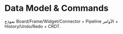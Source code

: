 # Data Model & Commands
نموذج Board/Frame/Widget/Connector + Pipeline الأوامر + History/Undo/Redo + CRDT.
